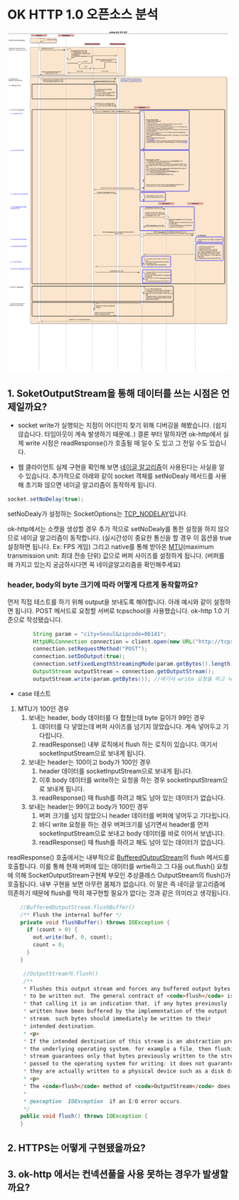 # OK HTTP 1.0 오픈소스  분석

![OkHttp Architecture](https://github.com/Study-Java-Together/study-http/blob/master/documents/member/sungminhong/image/okhttp-logic.png)

## 1. SoketOutputStream을 통해 데이터를 쓰는 시점은 언제일까요?

- socket write가 실행되는 지점이 어디인지 찾기 위해 디버깅을 해봤습니다. (쉽지 않습니다. 타임아웃이 계속 발생하기 때문에..)
결론 부터 말하자면 ok-http에서 실제 write 시점은 readResponse()가 호출될 때 일수 도 있고 그 전일 수도 있습니다.

- 웹 클라이언트 실제 구현을 확인해 보면 [네이글 알고리즘](https://en.wikipedia.org/wiki/Nagle%27s_algorithm)이 사용된다는 사실을 알 수 있습니다.
추가적으로 아래와 같이 socket 객체를 setNoDealy 메서드를 사용해 초기화 않으면 네이글 알고리즘이 동작하게 됩니다.

~~~java
socket.setNoDelay(true);
~~~

setNoDealy가 설정하는 SocketOptions는 [TCP_NODELAY](https://docs.oracle.com/javase/8/docs/api/java/net/SocketOptions.html#TCP_NODELAY)입니다.

ok-http에서는 소켓을 생성할 경우 추가 적으로 setNoDealy를 통한 설정을 하지 않으므로 네이글 알고리즘이 동작합니다. (실시간성이 중요한 통신을 할 경우 이 옵션을 true 설정하면 됩니다. Ex: FPS 게임)
그리고 native를 통해 받아온 [MTU](https://ko.wikipedia.org/wiki/%EC%B5%9C%EB%8C%80_%EC%A0%84%EC%86%A1_%EB%8B%A8%EC%9C%84)(maximum transmission unit: 최대 전송 단위) 값으로 버퍼 사이즈를 설정하게 됩니다. (버퍼를 왜 가지고 있는지 궁금하시다면 꼭 네이글알고리즘을 확인해주세요)

### header, body의 byte 크기에 따라 어떻게 다르게 동작할까요?
먼저 직접 테스트를 하기 위해 output을 보내도록 해야합니다. 아래 예시와 같이 설정하면 됩니다. POST 메서드로 요청할 서버로 tcpschool을 사용했습니다. ok-http 1.0 기준으로 작성됐습니다.

~~~java
        String param = "city=Seoul&zipcode=06141";
        HttpURLConnection connection = client.open(new URL("http://tcpschool.com/examples/media/request_ajax.php"));
        connection.setRequestMethod("POST");
        connection.setDoOutput(true);
        connection.setFixedLengthStreamingMode(param.getBytes().length);  //이렇게 fixed 해줘도 되고 안 해줘도 괜찮습니다.
        OutputStream outputStream = connection.getOutputStream();         //여기서 outputStream을 가져오며 소켓 생성과 연결이 이루어졌습니다.
        outputStream.write(param.getBytes()); //여기서 write 요청을 하고 네이글 알고리즘에 맞게 동작합니다.
~~~

- case 테스트
1. MTU가 100인 경우
    1. 보내는 header, body 데이터를 다 합쳤는데 byte 길이가 99인 경우
        1. 데이터를 다 넣었는데 버퍼 사이즈를 넘기지 않았습니다. 계속 넣어두고 기다립니다.
        2. readResponse() 내부 로직에서 flush 하는 로직이 있습니다. 여기서 socketInputStream으로 보내게 됩니다.
    2. 보내는 header는 100이고 body가 100인 경우
        1. header 데이터를 socketInputStream으로 보내게 됩니다.
        2. 이후 body 데이터를 write하는 요청을 하는 경우 socketInputStream으로 보내게 됩니다.
        3. readResponse() 때 flush를 하려고 해도 남아 있는 데이터가 없습니다.
    3. 보내는 header는 99이고 body가 100인 경우
        1. 버퍼 크기를 넘지 않았으니 header 데이터를 버퍼에 넣어두고 기다립니다.
        2. 바디 write 요청을 하는 경우 버퍼크기를 넘기면서 header를 먼저 socketInputStream으로 보내고 body 데이터를 바로 이어서 보냅니다.
        3. readResponse() 때 flush를 하려고 해도 남아 있는 데이터가 없습니다.

readResponse() 호출에서는 내부적으로 [BufferedOutputStream](https://docs.oracle.com/javase/8/docs/api/java/io/BufferedOutputStream.html)의 flush 메서드를 호출합니다. 이를 통해 현재 버퍼에 있는 데이터를 wrtie하고 그 다음 out.flush() 요청에 의해 SocketOutputStream구현체 부모인 추상클래스 OutputStream의 flush()가 호출됩니다. 내부 구현을 보면 아무런 몸체가 없습니다. 이 말은 즉 네이글 알고리즘에 의존하기 때문에 flush를 딱히 재구현할 필요가 없다는 것과 같은 의미라고 생각됩니다.

~~~java
    //BufferedOutputStream.flushBuffer()
    /** Flush the internal buffer */
    private void flushBuffer() throws IOException {
      if (count > 0) {
        out.write(buf, 0, count);
        count = 0;
      }
    }
~~~

~~~java
     //OutputStream의.flush()
     /**
     * Flushes this output stream and forces any buffered output bytes
     * to be written out. The general contract of <code>flush</code> is
     * that calling it is an indication that, if any bytes previously
     * written have been buffered by the implementation of the output
     * stream, such bytes should immediately be written to their
     * intended destination.
     * <p>
     * If the intended destination of this stream is an abstraction provided by
     * the underlying operating system, for example a file, then flushing the
     * stream guarantees only that bytes previously written to the stream are
     * passed to the operating system for writing; it does not guarantee that
     * they are actually written to a physical device such as a disk drive.
     * <p>
     * The <code>flush</code> method of <code>OutputStream</code> does nothing.
     *
     * @exception  IOException  if an I/O error occurs.
     */
    public void flush() throws IOException {
    }
~~~

## 2. HTTPS는 어떻게 구현됐을까요?

## 3. ok-http 에서는 컨넥션풀을 사용 못하는 경우가 발생할까요? 

